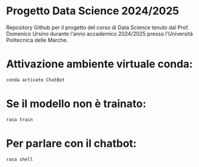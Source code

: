 # Progetto Data Science 2024/2025

Repository Github per il progetto del corso di Data Science tenuto dal Prof. Domenico Ursino durante l'anno accademico 2024/2025 presso l'Università Politecnica delle Marche.

# Attivazione ambiente virtuale conda:

```bash
conda activate ChatBot
```

# Se il modello non è trainato:

```bash
rasa train
```

# Per parlare con il chatbot:

```bash
rasa shell
```
